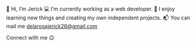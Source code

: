 👋 Hi, I’m Jerick
💻 I’m currently working as a web developer.
💞️ I enjoy learning new things and creating my own independent projects.
📬 You can mail me delarosajerick26@gmail.com

Connect with me 😉

